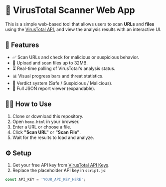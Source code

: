 # 🔎 VirusTotal Scanner Web App

This is a simple web-based tool that allows users to scan **URLs** and **files** using the [VirusTotal API](https://www.virustotal.com/), and view the analysis results with an interactive UI.

## 🚀 Features

- ✅ Scan URLs and check for malicious or suspicious behavior.
- 📁 Upload and scan files up to 32MB.
- ⏳ Real-time polling of VirusTotal's analysis status.
- 📊 Visual progress bars and threat statistics.
- 🧠 Verdict system (Safe / Suspicious / Malicious).
- 🧾 Full JSON report viewer (expandable).


## 🧑‍💻 How to Use

1. Clone or download this repository.
2. Open `home.html` in your browser.
3. Enter a URL or choose a file.
4. Click **"Scan URL"** or **"Scan File"**.
5. Wait for the results to load and analyze.

## ⚙️ Setup

1. Get your free API key from [VirusTotal API Keys](https://www.virustotal.com/gui/user/apikey).
2. Replace the placeholder API key in `script.js`:

```js
const API_KEY = 'YOUR_API_KEY_HERE';
